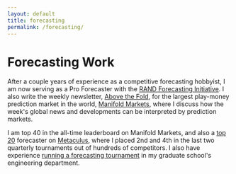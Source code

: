 ```yaml
---
layout: default
title: forecasting
permalink: /forecasting/
---
```


# Forecasting Work

After a couple years of experience as a competitive forecasting hobbyist, I am now serving as a Pro Forecaster with the [RAND Forecasting Initiative](https://www.rand.org/global-and-emerging-risks/forecasting-initiative.html).  I also write the weekly newsletter, [Above the Fold](https://news.manifold.markets/), for the largest play-money prediction market in the world, [Manifold Markets](https://manifold.markets/), where I discuss how the week's global news and developments can be interpreted by prediction markets.

I am top 40 in the all-time leaderboard on Manifold Markets, and also a [top 20](https://www.metaculus.com/accounts/profile/123595/) forecaster on [Metaculus](https://www.metaculus.com/), where I placed 2nd and 4th in the last two quarterly tournaments out of hundreds of competitors.  I also have experience [running a forecasting tournament](https://thebsdetector.substack.com/p/you-can-just-run-contests) in my graduate school's engineering department.

